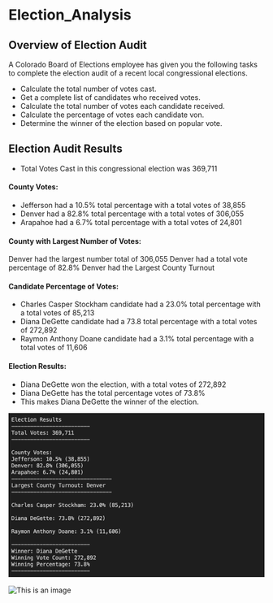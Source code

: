 # Election_Analysis

## Overview of Election Audit

A Colorado Board of Elections employee has given you the following tasks to complete the election audit of a recent local congressional elections.

* Calculate the total number of votes cast.
* Get a complete list of candidates who received votes.
* Calculate the total number of votes each candidate received.
* Calculate the percentage of votes each candidate von.
* Determine the winner of the election based on popular vote.

## Election Audit Results

* Total Votes Cast in this congressional election was 369,711

#### County Votes:

* Jefferson had a 10.5% total percentage with a total votes of 38,855
* Denver had a 82.8% total percentage with a total votes of 306,055
* Arapahoe had a 6.7% total percentage with a total votes of 24,801

#### County with Largest Number of Votes:

Denver had the largest number total of 306,055
Denver had a total vote percentage of 82.8%
Denver had the Largest County Turnout

#### Candidate Percentage of Votes:

* Charles Casper Stockham candidate had a 23.0% total percentage with a total votes of 85,213
* Diana DeGette candidate had a 73.8 total percentage with a total votes of 272,892
* Raymon Anthony Doane candidate had a 3.1% total percentage with a total votes of 11,606

#### Election Results:

* Diana DeGette won the election, with a total votes of 272,892
* Diana DeGette has the total percentage votes of 73.8%
* This makes Diana DeGette the winner of the election.


![This is an image](https://github.com/paveenB/Election_Analysis/blob/main/terminal_output.png)

![This is an image]()




